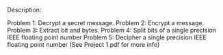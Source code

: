 Description:

Problem 1: Decrypt a secret message.
Problem 2: Encrypt a message.
Problem 3: Extract bit and bytes.
Problem 4: Split bits of a single precision IEEE floating point number
Problem 5: Decipher a single precision IEEE floating point number
(See Project 1.pdf for more info)
